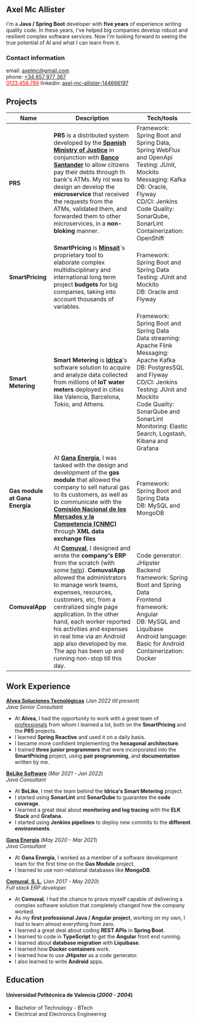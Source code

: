 ## Axel Mc Allister

I'm a **Java / Spring Boot** developer with **five years** of experience writing quality code. In these years, I've helped big companies develop robust and resilient complex software services. Now I'm looking forward to seeing the true potential of AI and what I can learn from it.

### Contact information
email: [axelmc@gmail.com](mailto:axelmc@gmail.com)  
phone: [+34 657 977 367](tel:+34657977367)  
<a href="tel:0123456789" style="color:red">0123.456.789</a>
linkedin: [axel-mc-allister-144666197](https://www.linkedin.com/in/axel-mc-allister-144666197/)

## Projects

| Name                           | Description                                                                                                                                                                                                                                                                                                                                                                                                                                                                                        | Tech/tools                                                                                                                                                                                                                                                                                  |
|--------------------------------|----------------------------------------------------------------------------------------------------------------------------------------------------------------------------------------------------------------------------------------------------------------------------------------------------------------------------------------------------------------------------------------------------------------------------------------------------------------------------------------------------|---------------------------------------------------------------------------------------------------------------------------------------------------------------------------------------------------------------------------------------------------------------------------------------------|
| **PR5**                        | **PR5** is a distributed system developed by the [**Spanish Ministry of Justice**](https://www.mjusticia.gob.es/en) in conjunction with [**Banco Santander**](https://www.bancosantander.es/) to allow citizens pay their debts through th bank's ATMs. My rol was to design an develop the **microservice** that received the requests from the ATMs, validated them, and forwarded them to other microservices, in a **non-bloking** manner.                                                     | Framework: Spring Boot and Spring Data, Spring WebFlux and OpenApi<br/>Testing: JUnit, Mockito<br/>Messaging: Kafka<br/>DB: Oracle, Flyway<br/>CD/CI: Jenkins<br/>Code Quality: SonarQube, SonarLint<br/>Containerization: OpenShift                                                        |
| **SmartPricing**               | **SmartPricing** is [**Minsait**](https://www.minsait.com/en)`s proprietary tool to elaborate complex multidisciplinary and international long term project **budgets** for big companies, taking into account thousands of variables.                                                                                                                                                                                                                                                             | Framework: Spring Boot and Spring Data<br/>Testing: JUnit and Mockito<br/>DB: Oracle and Flyway<br/>                                                                                                                                                                                        |
| **Smart Metering**             | **Smart Metering** is [**Idrica**](https://www.idrica.com/)'s software solution to acquire and analyze data collected from millions of **IoT water meters** deployed in cities like Valencia, Barcelona, Tokio, and Athens.                                                                                                                                                                                                                                                                        | Framework: Spring Boot and Spring Data<br/>Data streaming: Apache Flink<br/>Messaging: Apache Kafka<br/>DB: PostgresSQL and Flyway<br/>CD/CI: Jenkins<br/>Testing: JUnit and Mockito<br/>Code Quality: SonarQube and SonarLint<br/>Monitoring: Elastic Search, Logstash, Kibana and Grafana |
| **Gas module at Gana Energía** | At [**Gana Energía**](https://ganaenergia.com/), I was tasked with the design and development of the **gas module** that allowed the company to sell natural gas to its customers, as well as to communicate with the [**Comisión Nacional de los Mercados y la Competencia (CNMC)**](https://www.cnmc.es/)  through **XML data exchange files**                                                                                                                                                   | Framework: Spring Boot and Spring Data<br/>DB: MySQL and MongoDB                                                                                                                                                                                                                            |
| **ComuvalApp**                 | At [**Comuval**](https://comuval.com/), I designed and wrote the **company's ERP** from the scratch (with some [help](## "Thanks Juanma for leading my way!")). **ComuvalApp** allowed the administrators to manage work teams, expenses, resources, customers, etc, from a centralized single page application. In the other hand, each worker reported his activities and expenses in real time via an Android app also developed by me. The app has been up and running non-stop till this day. | Code generator: JHipster<br/>Backend framework: Spring Boot and Spring Data<br/>Frontend framework: Angular <br/>DB: MySQL and Liquibase<br/>Android language: Basic for Android<br/>Containerization: Docker                                                                               |

## Work Experience

[**Alvea Soluciones Tecnológicas**](https://alvea.es/) (_Jan 2022 till present_)  
_Java Senior Consultant_

- At **Alvea**, I had the opportunity to work with a great team of [professionals](## "Thanks Guille for your invaluable help and your infinite patience :)") from whom I learned a lot, both on the **SmartPricing** and the **PR5** projects.
- I learned **Spring Reactive** and used it on a daily basis.
- I became more confident implementing the **hexagonal architecture**.
- I trained **three junior programmers** that were incorporated into the **SmartPricing** project, using **pair programming**, and **documentation** written by me.


[**BeLike Software**](https://www.belikesoftware.com/) (_Mar 2021 - Jan 2022_)  
_Java Consultant_

- At **BeLike**, I met the team behind the **Idrica's Smart Metering** project.
- I started using **SonarLint** and **SonarQube** to guarantee the **code coverage**.
- I learned a great deal about **monitoring and log tracing** with the **ELK Stack** and **Grafana**.
- I started using **Jenkins pipelines** to deploy new commits to the **different environments**.

[**Gana Energía**](https://ganaenergia.com/) (_May 2020 - Mar 2021_)  
_Java Consultant_

- At **Gana Energía**, I worked as a member of a software development team for the first time on the **Gas Module** project.
- I learned to use non-relational databases like **MongoDB**.

[**Comuval, S. L.**](https://comuval.com/) (_Jan 2017 - May 2020_)  
_Full stack ERP developer._

- At **Comuval**, I had the chance to prove myself capable of delivering a complex software solution that completely changed how the company worked.
- As my **first professional Java / Angular project**, working on my own, I had to learn almost everything from zero.
- I learned a great deal about coding **REST APIs** in **Spring Boot**.
- I learned to code in **TypeScript** to get the **Angular** front end running.
- I learned about **database migration** with **Liquibase**.
- I learned how **Docker containers** work.
- I learned how to use **JHipster** as a code generator.
- I also learned to write **Android** apps.

## Education

#### Universidad Politécnica de Valencia (_2000 - 2004_)
- Bachelor of Technology - BTech
- Electrical and Electronics Engineering
